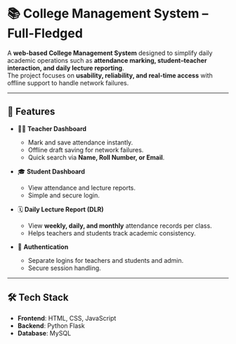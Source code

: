 # 📚 College Management System – Full-Fledged

A **web-based College Management System** designed to simplify daily academic operations such as **attendance marking, student–teacher interaction, and daily lecture reporting**.  
The project focuses on **usability, reliability, and real-time access** with offline support to handle network failures.

---

## 🚀 Features

- 👨‍🏫 **Teacher Dashboard**
  - Mark and save attendance instantly.
  - Offline draft saving for network failures.
  - Quick search via **Name, Roll Number, or Email**.

- 🎓 **Student Dashboard**
  - View attendance and lecture reports.
  - Simple and secure login.

- 🗓 **Daily Lecture Report (DLR)**
  - View **weekly, daily, and monthly** attendance records per class.
  - Helps teachers and students track academic consistency.

- 🔐 **Authentication**
  - Separate logins for teachers and students and admin.
  - Secure session handling.

---

## 🛠 Tech Stack

- **Frontend**: HTML, CSS, JavaScript  
- **Backend**: Python Flask
- **Database**: MySQL  
